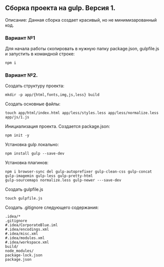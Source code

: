 ## Сборка проекта на gulp. Версия 1. 
Описание:
Данная сборка создает красивый, но не минимизарованный код.
### Вариант №1
Для начала работы скопировать в нужную папку package.json, 
gulpfile.js и запустить в командной строке:  
    
    npm i
### Вариант №2.
Создать структуру проекта:

    mkdir -p app/{html,fonts,img,js,less} build
Создать основные файлы:
    
    touch app/html/index.html app/less/styles.less app/less/normalize.less app/js/1.js 
Инициализация проекта. Создается package.json:
    
    npm init -y
Установка gulp локально:

    npm install gulp --save-dev
Установка плагинов:

    npm i browser-sync del gulp-autoprefixer gulp-clean-css gulp-concat gulp-imagemin gulp-less gulp-pretty-html 
    gulp-sourcemaps normalize.less gulp-newer ---save-dev

Создать gulpfile.js    
    
    touch gulpfile.js 

Создать .gitignore следующего содержания: 

    .idea/*
    .gitignore
    #.idea/CorporateBlue.iml
    #.idea/encodings.xml
    #.idea/misc.xml
    #.idea/modules.xml
    #.idea/workspace.xml
    build/
    node_modules/
    package-lock.json
    package.json

